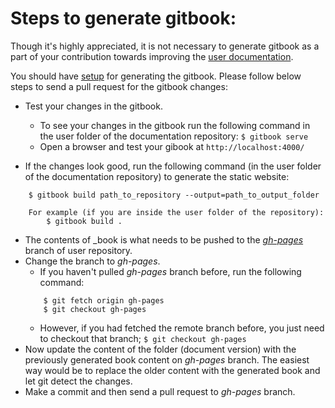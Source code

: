 # Steps to generate gitbook:

Though it's highly appreciated, it is not necessary to generate gitbook as a part of your contribution towards improving the [user documentation](http://www.go.cd/documentation/user/current/).

You should have [setup](https://github.com/GitbookIO/gitbook#gitbook) for generating the gitbook. Please follow below steps to send a pull request for the gitbook changes:

- Test your changes in the gitbook. 
    - To see your changes in the gitbook run the following command in the user folder of the documentation repository:
        `$ gitbook serve`
    - Open a browser and test your gibook at `http://localhost:4000/`

- If the changes look good, run the following command (in the user folder of the documentation repository) to generate the static website:

```
    $ gitbook build path_to_repository --output=path_to_output_folder
    
    For example (if you are inside the user folder of the repository): 
        $ gitbook build .
```
- The contents of _book is what needs to be pushed to the *[gh-pages](https://github.com/gocd/documentation/tree/gh-pages/user)* branch of user repository.
- Change the branch to *gh-pages*.
    - If you haven't pulled *gh-pages* branch before, run the following command:
    ```
        $ git fetch origin gh-pages
        $ git checkout gh-pages
    ```
    - However, if you had fetched the remote branch before, you just need to checkout that branch;
    `$ git checkout gh-pages`
- Now update the content of the folder (document version) with the previously generated book content on *gh-pages* branch. The easiest way would be to replace the older content with the generated book and let git detect the changes.
- Make a commit and then send a pull request to *gh-pages* branch.
